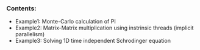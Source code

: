 ### Contents:
* Example1: Monte-Carlo calculation of PI
* Example2: Matrix-Matrix multiplication using instrinsic threads (implicit parallelism)
* Example3: Solving 1D time independent Schrodinger equation
